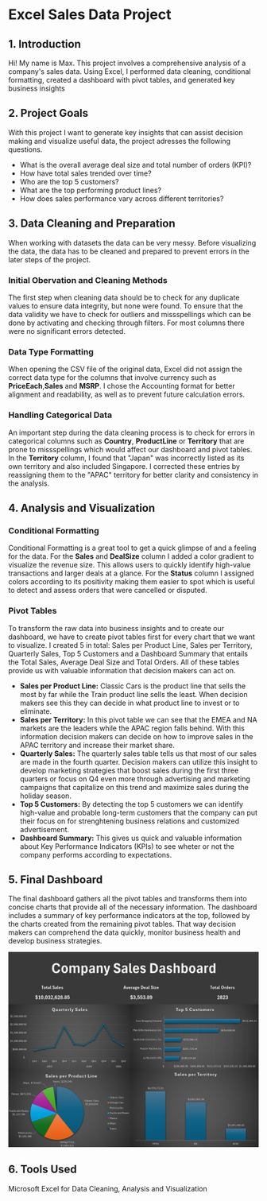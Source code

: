 # Excel Sales Data Project

## 1. Introduction

Hi! My name is Max. This project involves a comprehensive analysis of a company's sales data. Using Excel, I performed data cleaning, conditional formatting, created a dashboard with pivot tables, and generated key business insights

## 2. Project Goals

With this project I want to generate key insights that can assist decision making and visualize useful data, the project adresses the following questions.

* What is the overall average deal size and total number of orders (KPI)?  
* How have total sales trended over time? 
* Who are the top 5 customers?   
* What are the top performing product lines?  
* How does sales performance vary across different territories?  

## 3. Data Cleaning and Preparation

When working with datasets the data can be very messy. Before visualizing the data, the data has to be cleaned and prepared to prevent errors in the later steps of the project. 

### Initial Obervation and Cleaning Methods

The first step when cleaning data should be to check for any duplicate values to ensure data integrity, but none were found. To ensure that the data validity we have to check for outliers and missspellings which can be done by activating and checking through filters. For most columns there were no significant errors detected.

### Data Type Formatting 

When opening the CSV file of the original data, Excel did not assign the correct data type for the columns that involve currency such as **PriceEach**,**Sales** and **MSRP**. I chose the Accounting format for better alignment and readability, as well as to prevent future calculation errors.

### Handling Categorical Data

An important step during the data cleaning process is to check for errors in categorical columns such as **Country**, **ProductLine** or **Territory** that are prone to missspellings which would affect our dashboard and pivot tables. In the **Territory** column, I found that "Japan" was incorrectly listed as its own territory and also included Singapore. I corrected these entries by reassigning them to the "APAC" territory for better clarity and consistency in the analysis. 

## 4. Analysis and Visualization

### Conditional Formatting

Conditional Formatting is a great tool to get a quick glimpse of and a feeling for the data. For the **Sales** and **DealSize** column I added a color gradient to visualize the revenue size. This allows users to quickly identify high-value transactions and larger deals at a glance. For the **Status** column I assigned colors according to its positivity making them easier to spot which is useful to detect and assess orders that were cancelled or disputed.

### Pivot Tables

To transform the raw data into business insights and to create our dashboard, we have to create pivot tables first for every chart that we want to visualize. I created 5 in total: Sales per Product Line, Sales per Territory, Quarterly Sales, Top 5 Customers and a Dashboard Summary that entails the Total Sales, Average Deal Size and Total Orders. All of these tables provide us with valuable information that decision makers can act on.

* **Sales per Product Line:** Classic Cars is the product line that sells the most by far while the Train product line sells the least. When decision makers see this they can decide in what product line to invest or to eliminate.
* **Sales per Territory:** In this pivot table we can see that the EMEA and NA markets are the leaders while the APAC region falls behind. With this information decision makers can decide on how to improve sales in the APAC territory and increase their market share.
* **Quarterly Sales:** The quarterly sales table tells us that most of our sales are made in the fourth quarter. Decision makers can utilize this insight to develop marketing strategies that boost sales during the first three quarters or focus on Q4 even more through advertising and marketing campaigns that capitalize on this trend and maximize sales during the holiday season.
* **Top 5 Customers:** By detecting the top 5 customers we can identify high-value and probable long-term customers that the company can put their focus on for strenghtening business relations and customized advertisement.
* **Dashboard Summary:** This gives us quick and valuable information about Key Performance Indicators (KPIs) to see wheter or not the company performs according to expectations. 

## 5. Final Dashboard

The final dashboard gathers all the pivot tables and transforms them into concise charts that provide all of the necessary information. The dashboard includes a summary of key performance indicators at the top, followed by the charts created from the remaining pivot tables. That way decision makers can comprehend the data quickly, monitor business health and develop business strategies.

![Dashboard Image](images/Dashboard%20Image.png)

## 6. Tools Used

Microsoft Excel for Data Cleaning, Analysis and Visualization
